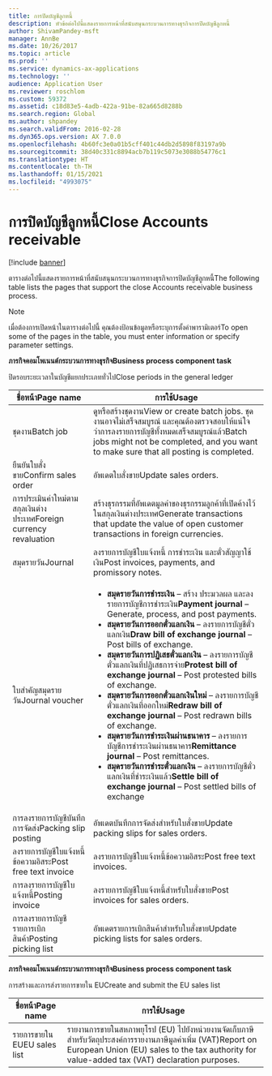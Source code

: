 ```yaml
---
title: การปิดบัญชีลูกหนี้
description: หัวข้อต่อไปนี้แสดงรายการหน้าที่สนับสนุนกระบวนการทางธุรกิจการปิดบัญชีลูกหนี้
author: ShivamPandey-msft
manager: AnnBe
ms.date: 10/26/2017
ms.topic: article
ms.prod: ''
ms.service: dynamics-ax-applications
ms.technology: ''
audience: Application User
ms.reviewer: roschlom
ms.custom: 59372
ms.assetid: c18d83e5-4adb-422a-91be-82a665d8288b
ms.search.region: Global
ms.author: shpandey
ms.search.validFrom: 2016-02-28
ms.dyn365.ops.version: AX 7.0.0
ms.openlocfilehash: 4b60fc3e0a01b5cff401c44db2d5898f83197a9b
ms.sourcegitcommit: 38d40c331c8894acb7b119c5073e3088b54776c1
ms.translationtype: HT
ms.contentlocale: th-TH
ms.lasthandoff: 01/15/2021
ms.locfileid: "4993075"
---
```

# <a name="close-accounts-receivable"></a><span data-ttu-id="fc88d-103">การปิดบัญชีลูกหนี้</span><span class="sxs-lookup"><span data-stu-id="fc88d-103">Close Accounts receivable</span></span>

[!include [banner](../includes/banner.md)]

<span data-ttu-id="fc88d-104">ตารางต่อไปนี้แสดงรายการหน้าที่สนับสนุนกระบวนการทางธุรกิจการปิดบัญชีลูกหนี้</span><span class="sxs-lookup"><span data-stu-id="fc88d-104">The following table lists the pages that support the close Accounts receivable business process.</span></span>

> [!NOTE] 
> <span data-ttu-id="fc88d-105">เมื่อต้องการเปิดหน้าในตารางต่อไปนี้ คุณต้องป้อนข้อมูลหรือระบุการตั้งค่าพารามิเตอร์</span><span class="sxs-lookup"><span data-stu-id="fc88d-105">To open some of the pages in the table, you must enter information or specify parameter settings.</span></span>

<span data-ttu-id="fc88d-106">**ภารกิจคอมโพเนนต์กระบวนการทางธุรกิจ**</span><span class="sxs-lookup"><span data-stu-id="fc88d-106">**Business process component task**</span></span>                   

<span data-ttu-id="fc88d-107">ปิดรอบระยะเวลาในบัญชีแยกประเภททั่วไป</span><span class="sxs-lookup"><span data-stu-id="fc88d-107">Close periods in the general ledger</span></span>

| <span data-ttu-id="fc88d-108">ชื่อหน้า</span><span class="sxs-lookup"><span data-stu-id="fc88d-108">Page name</span></span>                            | <span data-ttu-id="fc88d-109">การใช้</span><span class="sxs-lookup"><span data-stu-id="fc88d-109">Usage</span></span>                                                                                      |
|--------------------------------------|--------------------------------------------------------------------------------------------|
|<span data-ttu-id="fc88d-110">ชุดงาน</span><span class="sxs-lookup"><span data-stu-id="fc88d-110">Batch job</span></span>                             | <span data-ttu-id="fc88d-111">ดูหรือสร้างชุดงาน</span><span class="sxs-lookup"><span data-stu-id="fc88d-111">View or create batch jobs.</span></span> <span data-ttu-id="fc88d-112">ชุดงานอาจไม่เสร็จสมบูรณ์ และคุณต้องตรวจสอบให้แน่ใจว่าการลงรายการบัญชีทั้งหมดเสร็จสมบูรณ์แล้ว</span><span class="sxs-lookup"><span data-stu-id="fc88d-112">Batch jobs might not be completed, and you want to make sure that all posting is completed.</span></span>                                                                                                               |
|<span data-ttu-id="fc88d-113">ยืนยันใบสั่งขาย</span><span class="sxs-lookup"><span data-stu-id="fc88d-113">Confirm sales order</span></span>                   | <span data-ttu-id="fc88d-114">อัพเดตใบสั่งขาย</span><span class="sxs-lookup"><span data-stu-id="fc88d-114">Update sales orders.</span></span>                                                                       |
|<span data-ttu-id="fc88d-115">การประเมินค่าใหม่ตามสกุลเงินต่างประเทศ</span><span class="sxs-lookup"><span data-stu-id="fc88d-115">Foreign currency revaluation</span></span>          | <span data-ttu-id="fc88d-116">สร้างธุรกรรมที่อัพเดตมูลค่าของธุรกรรมลูกค้าที่เปิดค้างไว้ในสกุลเงินต่างประเทศ</span><span class="sxs-lookup"><span data-stu-id="fc88d-116">Generate transactions that update the value of open customer transactions in foreign currencies.</span></span>                                                                                                                         |
| <span data-ttu-id="fc88d-117">สมุดรายวัน</span><span class="sxs-lookup"><span data-stu-id="fc88d-117">Journal</span></span>                              | <span data-ttu-id="fc88d-118">ลงรายการบัญชีใบแจ้งหนี้ การชำระเงิน และตั๋วสัญญาใช้เงิน</span><span class="sxs-lookup"><span data-stu-id="fc88d-118">Post invoices, payments, and promissory notes.</span></span>                                             |
| <span data-ttu-id="fc88d-119">ใบสำคัญสมุดรายวัน</span><span class="sxs-lookup"><span data-stu-id="fc88d-119">Journal voucher</span></span>                      |<ul><li><span data-ttu-id="fc88d-120">**สมุดรายวันการชำระเงิน** – สร้าง ประมวลผล และลงรายการบัญชีการชำระเงิน</span><span class="sxs-lookup"><span data-stu-id="fc88d-120">**Payment journal** – Generate, process, and post payments.</span></span></li><li><span data-ttu-id="fc88d-121">**สมุดรายวันการออกตั๋วแลกเงิน** – ลงรายการบัญชีตั๋วแลกเงิน</span><span class="sxs-lookup"><span data-stu-id="fc88d-121">**Draw bill of exchange journal** – Post bills of exchange.</span></span></li><li><span data-ttu-id="fc88d-122">**สมุดรายวันการปฏิเสธตั๋วแลกเงิน** – ลงรายการบัญชีตั๋วแลกเงินที่ปฏิเสธการจ่าย</span><span class="sxs-lookup"><span data-stu-id="fc88d-122">**Protest bill of exchange journal** – Post protested bills of exchange.</span></span></li><li><span data-ttu-id="fc88d-123">**สมุดรายวันการออกตั๋วแลกเงินใหม่** – ลงรายการบัญชีตั๋วแลกเงินที่ออกใหม่</span><span class="sxs-lookup"><span data-stu-id="fc88d-123">**Redraw bill of exchange journal** – Post redrawn bills of exchange.</span></span></li><li><span data-ttu-id="fc88d-124">**สมุดรายวันการชำระเงินผ่านธนาคาร** – ลงรายการบัญชีการชำระเงินผ่านธนาคาร</span><span class="sxs-lookup"><span data-stu-id="fc88d-124">**Remittance journal** – Post remittances.</span></span></li><li><span data-ttu-id="fc88d-125">**สมุดรายวันการชำระตั๋วแลกเงิน** – ลงรายการบัญชีตั๋วแลกเงินที่ชำระเงินแล้ว</span><span class="sxs-lookup"><span data-stu-id="fc88d-125">**Settle bill of exchange journal** – Post settled bills of exchange</span></span></li></ul>                   |
| <span data-ttu-id="fc88d-126">การลงรายการบัญชีบันทึกการจัดส่ง</span><span class="sxs-lookup"><span data-stu-id="fc88d-126">Packing slip posting</span></span>                 | <span data-ttu-id="fc88d-127">อัพเดตบันทึกการจัดส่งสำหรับใบสั่งขาย</span><span class="sxs-lookup"><span data-stu-id="fc88d-127">Update packing slips for sales orders.</span></span>                                                     |
| <span data-ttu-id="fc88d-128">ลงรายการบัญชีใบแจ้งหนี้ข้อความอิสระ</span><span class="sxs-lookup"><span data-stu-id="fc88d-128">Post free text invoice</span></span>               | <span data-ttu-id="fc88d-129">ลงรายการบัญชีใบแจ้งหนี้ข้อความอิสระ</span><span class="sxs-lookup"><span data-stu-id="fc88d-129">Post free text invoices.</span></span>                                                                   |
| <span data-ttu-id="fc88d-130">การลงรายการบัญชีใบแจ้งหนี้</span><span class="sxs-lookup"><span data-stu-id="fc88d-130">Posting invoice</span></span>                      | <span data-ttu-id="fc88d-131">ลงรายการบัญชีใบแจ้งหนี้สำหรับใบสั่งขาย</span><span class="sxs-lookup"><span data-stu-id="fc88d-131">Post invoices for sales orders.</span></span>                                                            |
| <span data-ttu-id="fc88d-132">การลงรายการบัญชีรายการเบิกสินค้า</span><span class="sxs-lookup"><span data-stu-id="fc88d-132">Posting picking list</span></span>                 |<span data-ttu-id="fc88d-133">อัพเดตรายการเบิกสินค้าสำหรับใบสั่งขาย</span><span class="sxs-lookup"><span data-stu-id="fc88d-133">Update picking lists for sales orders.</span></span>                                                      |

<span data-ttu-id="fc88d-134">**ภารกิจคอมโพเนนต์กระบวนการทางธุรกิจ**</span><span class="sxs-lookup"><span data-stu-id="fc88d-134">**Business process component task**</span></span>   

<span data-ttu-id="fc88d-135">การสร้างและการส่งรายการขายใน EU</span><span class="sxs-lookup"><span data-stu-id="fc88d-135">Create and submit the EU sales list</span></span>

| <span data-ttu-id="fc88d-136">ชื่อหน้า</span><span class="sxs-lookup"><span data-stu-id="fc88d-136">Page name</span></span>                            | <span data-ttu-id="fc88d-137">การใช้</span><span class="sxs-lookup"><span data-stu-id="fc88d-137">Usage</span></span>                                                                                      |
|--------------------------------------|--------------------------------------------------------------------------------------------|
|<span data-ttu-id="fc88d-138">รายการขายใน EU</span><span class="sxs-lookup"><span data-stu-id="fc88d-138">EU sales list</span></span>                         | <span data-ttu-id="fc88d-139">รายงานการขายในสหภาพยุโรป (EU) ไปยังหน่วยงานจัดเก็บภาษีสำหรับวัตถุประสงค์การรายงานภาษีมูลค่าเพิ่ม (VAT)</span><span class="sxs-lookup"><span data-stu-id="fc88d-139">Report on European Union (EU) sales to the tax authority for value-added tax (VAT) declaration purposes.</span></span>                                                                                                                           |






